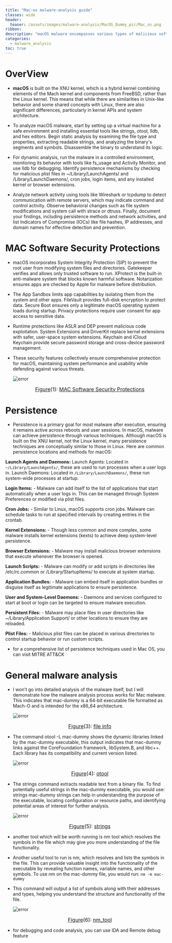 ```yaml
---
title: "Mac-os malware-analysis guide"
classes: wide
header:
  teaser: /assets/images/malware-analysis/MacOS_Dummy_pic/Mac_os.png
ribbon:
description: "macOS malware encompasses various types of malicious software designed to target macOS systems, including adware, spyware, ransomware, trojans, worms, rootkits, and backdoors, each with different methods for infection, persistence, and impact."
categories:
  - malware_analysis
toc: true
---
```



# OverView

- **macOS** is built on the XNU kernel, which is a hybrid kernel combining elements of the Mach kernel and components from FreeBSD, rather than the Linux kernel. This means that while there are similarities in Unix-like behavior and some shared concepts with Linux, there are also significant differences, particularly in kernel APIs and system architecture.

- To analyze macOS malware, start by setting up a virtual machine for a safe environment and installing essential tools like strings, otool, lldb, and hex editors. Begin static analysis by examining the file type and properties, extracting readable strings, and analyzing the binary's segments and symbols. Disassemble the binary to understand its logic.

- For dynamic analysis, run the malware in a controlled environment, monitoring its behavior with tools like fs_usage and Activity Monitor, and use lldb for debugging. Identify persistence mechanisms by checking for malicious plist files in ~/Library/LaunchAgents/ and /Library/LaunchDaemons/, cron jobs, login items, and any installed kernel or browser extensions.

- Analyze network activity using tools like Wireshark or tcpdump to detect communication with remote servers, which may indicate command and control activity. Observe behavioral changes such as file system modifications and system call with strace or dtruss. Finally, document your findings, including persistence methods and network activities, and list Indicators of Compromise (IOCs) like file hashes, IP addresses, and domain names for effective detection and prevention.


# MAC Software Security Protections 

- macOS incorporates System Integrity Protection (SIP) to prevent the root user from modifying system files and directories. Gatekeeper verifies and allows only trusted software to run. XProtect is the built-in anti-malware system that blocks known harmful software. Notarization ensures apps are checked by Apple for malware before distribution.

- The App Sandbox limits app capabilities by isolating them from the system and other apps. FileVault provides full-disk encryption to protect data. Secure Boot ensures only a legitimate macOS operating system loads during startup. Privacy protections require user consent for app access to sensitive data.

- Runtime protections like ASLR and DEP prevent malicious code exploitation. System Extensions and DriverKit replace kernel extensions with safer, user-space system extensions. Keychain and iCloud Keychain provide secure password storage and cross-device password management.

- These security features collectively ensure comprehensive protection for macOS, maintaining system performance and usability while defending against various threats.

  
  ![error](/assets/images/malware-analysis/MacOS_Dummy_pic/security_protections.png)<center><font size="3"> <u>Figure</u>(1): <u>MAC Software Security Protections</u> </font></center>




# Persistence

- Persistence is a primary goal for most malware after execution, ensuring it remains active across reboots and user sessions. In macOS, malware can achieve persistence through various techniques. Although macOS is built on the XNU kernel, not the Linux kernel, many persistence techniques are conceptually similar to those in Linux. Here are common persistence locations and methods for macOS:

**Launch Agents and Daemons:**
	 Launch Agents: Located in `~/Library/LaunchAgents/`, these are used to run processes when a user logs in.
	 Launch Daemons: Located in `/Library/LaunchDaemons/`, these run system-wide processes at startup.

**Login Items:**
	- Malware can add itself to the list of applications that start automatically when a user logs in. This can be managed through System Preferences or modified via plist files.

**Cron Jobs:**
	- Similar to Linux, macOS supports cron jobs. Malware can schedule tasks to run at specified intervals by creating entries in the crontab.

**Kernel Extensions:**
	- Though less common and more complex, some malware installs kernel extensions (kexts) to achieve deep system-level persistence.

**Browser Extensions:**
	- Malware may install malicious browser extensions that execute whenever the browser is opened.

**Launch Scripts:**
	- Malware can modify or add scripts in directories like /etc/rc.common or /Library/StartupItems/ to execute at system startup.

**Application Bundles:**
	- Malware can embed itself in application bundles or disguise itself as legitimate applications to ensure persistence.
	
**User and System-Level Daemons:**
	- Daemons and services configured to start at boot or login can be targeted to ensure malware execution.
	
**Persistent Files:**
	- Malware may place files in user directories like ~/Library/Application Support/ or other locations to ensure they are reloaded.
	
**Plist Files:**
   	- Malicious plist files can be placed in various directories to control startup behavior or run custom scripts.

- for a comprehensive list of persistence techniques used in Mac OS, you can visit MITRE ATT&CK

# General malware analysis

- I won’t go into detailed analysis of the malware itself, but I will demonstrate how the malware analysis process works for Mac malware.
This indicates that mac-dummy is a 64-bit executable file formatted as Mach-O and is intended for the x86_64 architecture.
 

  ![error](/assets/images/malware-analysis/MacOS_Dummy_pic/file_info.png)<center><font size="3"> <u>Figure</u>(3): <u>file info</u> </font></center>


- The command otool -L mac-dummy shows the dynamic libraries linked by the mac-dummy executable, this output indicates that mac-dummy links against the CoreFoundation framework, libSystem.B, and libc++. Each library has its compatibility and current version listed.
 

  ![error](/assets/images/malware-analysis/MacOS_Dummy_pic/lib.png)<center><font size="3"> <u>Figure</u>(4): <u>otool</u> </font></center>


- The strings command extracts readable text from a binary file. To find potentially useful strings in the mac-dummy executable, you would use:
strings mac-dummy
 strings can help in understanding the purpose of the executable, locating configuration or resource paths, and identifying potential areas of interest for further analysis.


  ![error](/assets/images/malware-analysis/MacOS_Dummy_pic/strings.png)<center><font size="3"> <u>Figure</u>(5): <u>strings</u> </font></center>


- another tool which will be worth running is nm tool which resolves the symbols in the file which may give you more understanding of the file functionality.

- Another useful tool to run is nm, which resolves and lists the symbols in the file. This can provide valuable insight into the functionality of the executable by revealing function names, variable names, and other symbols. To use nm on the mac-dummy file, you would run: `nm -m mac-dummy`


- This command will output a list of symbols along with their addresses and types, helping you understand the structure and functionality of the file.


  ![error](/assets/images/malware-analysis/MacOS_Dummy_pic/nm_tool.png)<center><font size="3"> <u>Figure</u>(6): <u>nm_tool</u> </font></center>

 
- for debugging and code analysis, you can use IDA and Remote debug feature

